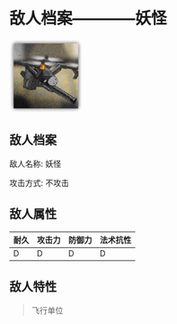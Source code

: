 # 敌人档案————妖怪

![妖怪](./eneIcons/妖怪.png)

## 敌人档案

敌人名称: 妖怪

攻击方式: 不攻击

## 敌人属性

| 耐久      | 攻击力  | 防御力 | 法术抗性 |
|---------|------|-----|------|
| D | D | D | D |

## 敌人特性
> 飞行单位
